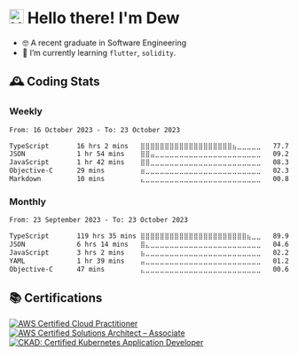 # <img alt="Hey, " src="https://media.giphy.com/media/hvRJCLFzcasrR4ia7z/giphy.gif" width="26px"> Hello there! I'm Dew

- 🤓 A recent graduate in Software Engineering
- 🌱 I’m currently learning `flutter`, `solidity`.

## 🕰️ Coding Stats

### Weekly

<!--START_SECTION:wakaweek-->

```txt
From: 16 October 2023 - To: 23 October 2023

TypeScript       16 hrs 2 mins   ⣿⣿⣿⣿⣿⣿⣿⣿⣿⣿⣿⣿⣿⣿⣿⣿⣿⣿⣿⣦⣀⣀⣀⣀⣀   77.73 %
JSON             1 hr 54 mins    ⣿⣿⣤⣀⣀⣀⣀⣀⣀⣀⣀⣀⣀⣀⣀⣀⣀⣀⣀⣀⣀⣀⣀⣀⣀   09.22 %
JavaScript       1 hr 42 mins    ⣿⣿⣀⣀⣀⣀⣀⣀⣀⣀⣀⣀⣀⣀⣀⣀⣀⣀⣀⣀⣀⣀⣀⣀⣀   08.30 %
Objective-C      29 mins         ⣶⣀⣀⣀⣀⣀⣀⣀⣀⣀⣀⣀⣀⣀⣀⣀⣀⣀⣀⣀⣀⣀⣀⣀⣀   02.35 %
Markdown         10 mins         ⣄⣀⣀⣀⣀⣀⣀⣀⣀⣀⣀⣀⣀⣀⣀⣀⣀⣀⣀⣀⣀⣀⣀⣀⣀   00.86 %
```

<!--END_SECTION:wakaweek-->

### Monthly

<!--START_SECTION:wakamonth-->

```txt
From: 23 September 2023 - To: 23 October 2023

TypeScript       119 hrs 35 mins ⣿⣿⣿⣿⣿⣿⣿⣿⣿⣿⣿⣿⣿⣿⣿⣿⣿⣿⣿⣿⣿⣿⣦⣀⣀   89.96 %
JSON             6 hrs 14 mins   ⣿⣄⣀⣀⣀⣀⣀⣀⣀⣀⣀⣀⣀⣀⣀⣀⣀⣀⣀⣀⣀⣀⣀⣀⣀   04.69 %
JavaScript       3 hrs 2 mins    ⣦⣀⣀⣀⣀⣀⣀⣀⣀⣀⣀⣀⣀⣀⣀⣀⣀⣀⣀⣀⣀⣀⣀⣀⣀   02.29 %
YAML             1 hr 39 mins    ⣤⣀⣀⣀⣀⣀⣀⣀⣀⣀⣀⣀⣀⣀⣀⣀⣀⣀⣀⣀⣀⣀⣀⣀⣀   01.25 %
Objective-C      47 mins         ⣄⣀⣀⣀⣀⣀⣀⣀⣀⣀⣀⣀⣀⣀⣀⣀⣀⣀⣀⣀⣀⣀⣀⣀⣀   00.60 %
```

<!--END_SECTION:wakamonth-->

<!-- ## 🎯 Skills

- **Back End**

  ![Go](https://img.shields.io/badge/go-%2300ADD8.svg?style=for-the-badge&logo=go&logoColor=white) ![Python](https://img.shields.io/badge/python-3670A0?style=for-the-badge&logo=python&logoColor=ffdd54) ![NodeJS](https://img.shields.io/badge/node.js-6DA55F?style=for-the-badge&logo=node.js&logoColor=white)

- **Front End**

  ![Vue.js](https://img.shields.io/badge/vue.js-%2335495e.svg?style=for-the-badge&logo=vuedotjs&logoColor=%234FC08D)

- **Infra as Code**

  ![Terraform](https://img.shields.io/badge/terraform-%235835CC.svg?style=for-the-badge&logo=terraform&logoColor=white) ![Ansible](https://img.shields.io/badge/ansible-%231A1918.svg?style=for-the-badge&logo=ansible&logoColor=white)

- **Cloud**

  ![Google Cloud](https://img.shields.io/badge/GCP-%234285F4.svg?style=for-the-badge&logo=google-cloud&logoColor=white) ![AWS](https://img.shields.io/badge/AWS-%23FF9900.svg?style=for-the-badge&logo=amazon-aws&logoColor=white)

- **Container**

  ![Kubernetes](https://img.shields.io/badge/kubernetes-%23326ce5.svg?style=for-the-badge&logo=kubernetes&logoColor=white) ![Docker](https://img.shields.io/badge/docker-%230db7ed.svg?style=for-the-badge&logo=docker&logoColor=white)

- **CI/CD**

  ![GitLab CI](https://img.shields.io/badge/gitlab%20ci-FB542B.svg?style=for-the-badge&logo=gitlab&logoColor=white) ![FluxCD](https://img.shields.io/badge/flux%20cd-%23326ce5.svg?style=for-the-badge&logo=kubernetes&logoColor=white) ![ArgoCD](https://img.shields.io/badge/argo%20cd-EF7B4D.svg?style=for-the-badge&logo=argo&logoColor=white) -->

<!-- - **Linux**

  ![Ubuntu](https://img.shields.io/badge/Ubuntu-E95420?style=for-the-badge&logo=ubuntu&logoColor=white) ![Debian](https://img.shields.io/badge/Debian-D70A53?style=for-the-badge&logo=debian&logoColor=white) ![Fedora](https://img.shields.io/badge/Fedora-294172?style=for-the-badge&logo=fedora&logoColor=white) -->

## 📚 Certifications

<!--START_SECTION:badges-->
[![AWS Certified Cloud Practitioner](https://images.credly.com/size/65x65/images/00634f82-b07f-4bbd-a6bb-53de397fc3a6/image.png)](http://www.credly.com/badges/df13d252-02da-44c0-b78a-b535bb3c1938 "AWS Certified Cloud Practitioner")
[![AWS Certified Solutions Architect – Associate](https://images.credly.com/size/65x65/images/0e284c3f-5164-4b21-8660-0d84737941bc/image.png)](http://www.credly.com/badges/b37736c4-6f5f-4d66-98ff-33c0ae100710 "AWS Certified Solutions Architect – Associate")
[![CKAD: Certified Kubernetes Application Developer](https://images.credly.com/size/65x65/images/f88d800c-5261-45c6-9515-0458e31c3e16/ckad_from_cncfsite.png)](http://www.credly.com/badges/54f7256b-1e83-460b-87e5-f2d62916a77c "CKAD: Certified Kubernetes Application Developer")
<!--END_SECTION:badges-->

<!--
**dewkul/dewkul** is a ✨ _special_ ✨ repository because its `README.md` (this file) appears on your GitHub profile.

Here are some ideas to get you started:

- 🔭 I’m currently working on ...
- 🌱 I’m currently learning ...
- 👯 I’m looking to collaborate on ...
- 🤔 I’m looking for help with ...
- 💬 Ask me about ...
- 📫 How to reach me: ...
- 😄 Pronouns: ...
- ⚡ Fun fact: ...
-->
